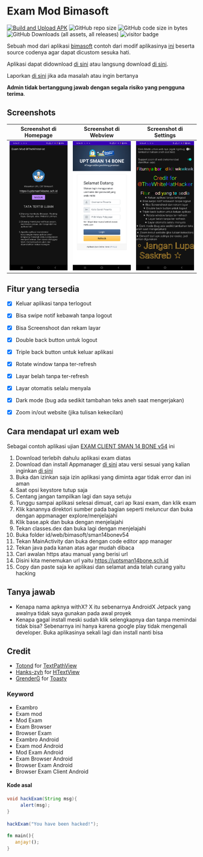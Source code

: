 # Exam Mod Bimasoft
[![Build and Upload APK](https://github.com/0x617375/Exam-Mod/actions/workflows/build.yml/badge.svg)](https://github.com/0x617375/Exam-Mod/actions/workflows/build.yml)
![GitHub repo size](https://img.shields.io/github/repo-size/0x617375/Exam-Mod)
![GitHub code size in bytes](https://img.shields.io/github/languages/code-size/0x617375/Exam-Mod)
![GitHub Downloads (all assets, all releases)](https://img.shields.io/github/downloads/0x617375/Exam-Mod/total)
![visitor badge](https://vbr.nathanchung.dev/badge?page_id=0x617375_Exam-Mod&lcolor=a4133c&color=555555&style=plastic&logo=Github)

Sebuah mod dari aplikasi [bimasoft](https://play.google.com/store/apps/developer?id=Bimasoft+Total+Solution) contoh dari modif aplikasinya [ini](https://play.google.com/store/apps/details?id=id.web.bimasoft.sman14bonev54) beserta source codenya agar dapat dicustom sesuka hati.

Aplikasi dapat didownload [di sini](https://github.com/0x617375/Exam-Mod/releases) atau langsung download [di sini](https://github.com/0x617375/Exam-Mod/releases/download/v1.0/exammod-v1.0.apk).

Laporkan [di sini](https://github.com/0x617375/Exam-Mod/issues/new/choose) jika ada masalah atau ingin bertanya

**Admin tidak bertanggung jawab dengan segala risiko yang pengguna terima**.


## Screenshots
|            Screenshot di Homepage             |            Screenshot di Webview            |            Screenshot di Settings             |
| --------------------------------------------- | ------------------------------------------- | --------------------------------------------- |
| ![Screenshot di Homepage](img/1.Homepage.jpg) | ![Screenshot di Webview](img/2.Webview.jpg) | ![Screenshot di Settings](img/3.Settings.jpg) |


## Fitur yang tersedia
- [x] Keluar aplikasi tanpa terlogout
- [x] Bisa swipe notif kebawah tanpa logout
- [x] Bisa Screenshoot dan rekam layar
- [x] Double back button untuk logout
- [x] Triple back button untuk keluar aplikasi
- [x] Rotate window tanpa ter-refresh
- [x] Layar belah tanpa ter-refresh
- [x] Layar otomatis selalu menyala
- [x] Dark mode (bug ada sedikit tambahan teks aneh saat mengerjakan)
- [x] Zoom in/out website (jika tulisan kekecilan)


## Cara mendapat url exam web
Sebagai contoh aplikasi ujian [EXAM CLIENT SMAN 14 BONE v54](https://play.google.com/store/apps/details?id=id.web.bimasoft.sman14bonev54) ini

1. Download terlebih dahulu aplikasi exam diatas
2. Download dan install Appmanager [di sini](https://github.com/MuntashirAkon/AppManager/releases/download/v3.1.5/AppManager_v3.1.5.apk) atau versi sesuai yang kalian inginkan [di sini](https://github.com/MuntashirAkon/AppManager/releases)
3. Buka dan izinkan saja izin aplikasi yang diminta agar tidak error dan ini aman
4. Saat opsi keystore tutup saja
5. Centang jangan tampilkan lagi dan saya setuju
6. Tunggu sampai aplikasi selesai dimuat, cari ap
Ikasi exam, dan klik exam
7. Klik kanannya direktori sumber pada bagian seperti meluncur dan buka dengan appmanager explore/menjelajahi
8. Klik base.apk dan buka dengan menjelajahi
9. Tekan classes.dex dan buka lagi dengan menjelajahi
10. Buka folder id/web/bimasoft/sman14bonev54
11. Tekan MainActivity dan buka dengan code editor app manager 
12. Tekan java pada kanan atas agar mudah dibaca
13. Cari awalan https atau manual yang berisi url
14. Disini kita menemukan url yaitu https://uptsman14bone.sch.id
15. Copy dan paste saja ke aplikasi dan selamat anda telah curang yaitu hacking


## Tanya jawab
- Kenapa nama apknya withX? X itu sebenarnya AndroidX Jetpack yang awalnya tidak saya gunakan pada awal proyek
- Kenapa gagal install meski sudah klik selengkapnya dan tanpa memindai tidak bisa? Sebenarnya ini hanya karena google play tidak mengenali developer. Buka aplikasinya sekali lagi dan install nanti bisa


## Credit 
- [Totond](https://github.com/totond) for [TextPathView](https://github.com/totond/TextPathView)
- [Hanks-zyh](https://github.com/hanks-zyh) for [HTextView](https://github.com/hanks-zyh/HTextView)
- [GrenderG](https://github.com/GrenderG) for [Toasty](https://github.com/GrenderG/Toasty)


### Keyword
- Exambro
- Exam mod 
- Mod Exam
- Exam Browser
- Browser Exam
- Exambro Android
- Exam mod Android
- Mod Exam Android
- Exam Browser Android
- Browser Exam Android
- Browser Exam Client Android


#### Kode asal
```java
void hackExam(String msg){
     alert(msg);
}

hackExam("You have been hacked!");
```
```rust
fn main(){
   anjay!();
}
```
